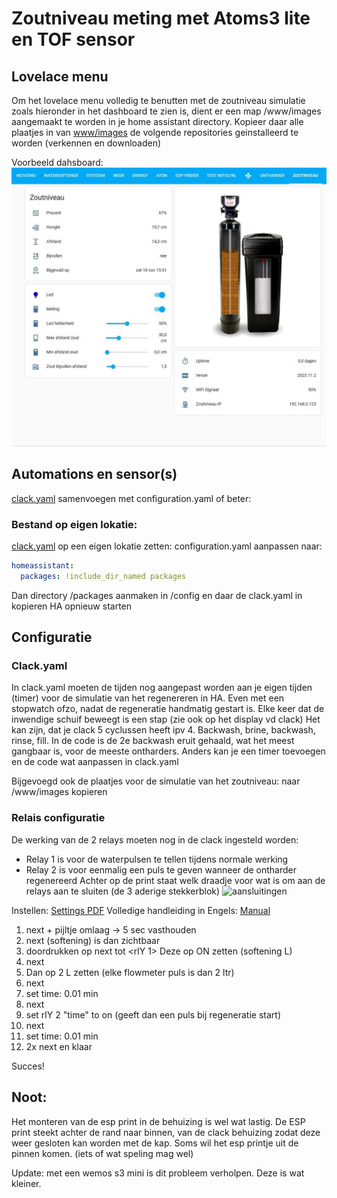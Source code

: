 # Zoutniveau meting met Atoms3 lite en TOF sensor

## Lovelace menu
Om het lovelace menu volledig te benutten met de zoutniveau simulatie zoals hieronder in het dashboard te zien is, 
dient er een map /www/images aangemaakt te worden in je home assistant directory.
Kopieer daar alle plaatjes in van [www/images](../clack.yaml)
de volgende repositories geinstalleerd te worden (verkennen en downloaden)

Voorbeeld dahsboard: 
![Example](Printscreen_NL.jpg)

## Automations en sensor(s)
[clack.yaml](../clack.yaml) samenvoegen met configuration.yaml of beter:

### Bestand op eigen lokatie: 
[clack.yaml](../clack.yaml) op een eigen lokatie zetten:
configuration.yaml aanpassen naar:

```yml
homeassistant:
  packages: !include_dir_named packages
```

Dan directory /packages aanmaken in /config en daar de clack.yaml in kopieren
HA opnieuw starten

## Configuratie
### Clack.yaml
In clack.yaml moeten de tijden nog aangepast worden aan je eigen tijden (timer) voor de simulatie van het regenereren in HA.
Even met een stopwatch ofzo, nadat de regeneratie handmatig gestart is. Elke keer dat de inwendige schuif beweegt is een stap (zie ook op het display vd clack)
Het kan zijn, dat je clack 5 cyclussen heeft ipv 4. Backwash, brine, backwash, rinse, fill. In de code is de 2e backwash eruit gehaald, wat het meest gangbaar is, voor de meeste ontharders. Anders kan je een timer toevoegen en de code wat aanpassen in clack.yaml

Bijgevoegd ook de plaatjes voor de simulatie van het zoutniveau:
naar /www/images kopieren

### Relais configuratie
De werking van de 2 relays moeten nog in de clack ingesteld worden:
* Relay 1 is voor de waterpulsen te tellen tijdens normale werking
* Relay 2 is voor eenmalig een puls te geven wanneer de ontharder regenereerd
Achter op de print staat welk draadje voor wat is om aan de relays aan te sluiten (de 3 aderige stekkerblok) 
![aansluitingen](diagram.png)

Instellen: [Settings PDF](instelkaart%20clack%20ws1.pdf) Volledige handleiding in Engels: [Manual](Full-CLACKWS1-Manual.pdf)
1. next + pijltje omlaag -> 5 sec vasthouden
2. next (softening) is dan zichtbaar
3. doordrukken op next tot <rlY 1>  Deze op ON zetten (softening  L)
4. next
5. Dan op 2 L zetten  (elke flowmeter puls is dan 2 ltr)
6. next
7. set time: 0.01 min
8. next
9. set rlY 2 "time" to on  (geeft dan een puls bij regeneratie start)
10. next
11. set time: 0.01 min
12. 2x next en klaar

Succes!

## Noot:
Het monteren van de esp print in de behuizing is wel wat lastig.
De ESP print steekt achter de rand naar binnen, van de clack behuizing zodat deze weer gesloten kan worden met de kap.
Soms wil het esp printje uit de pinnen komen. (iets of wat speling mag wel)

Update: met een wemos s3 mini is dit probleem verholpen. Deze is wat kleiner.



